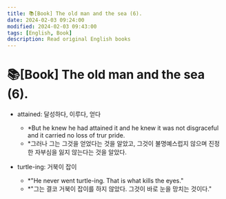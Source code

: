 ```yaml
---
title: 📚[Book] The old man and the sea (6).
date: 2024-02-03 09:24:00
modified: 2024-02-03 09:43:00
tags: [English, Book]
description: Read original English books
---
```


# 📚[Book] The old man and the sea (6).

<p>
    <ul>
        <li>attained: 달성하다, 이루다, 얻다</li>
        <ul>
            <li>*But he knew he had attained it and he knew it was not disgraceful and it carried no loss of trur pride.</li>
            <li>*그러나 그는 그것을 얻었다는 것을 알았고, 그것이 불명예스럽지 않으며 진정한 자부심을 잃지 않는다는 것을 알았다.</li>
        </ul>
    </ul>
</p>

<p>
    <ul>
        <li>turtle-ing: 거북이 잡이</li>
        <ul>
            <li>*"He never went turtle-ing. That is what kills the eyes."</li>
            <li>*"그는 결코 거북이 잡이를 하지 않았다. 그것이 바로 눈을 망치는 것이다."</li>
        </ul>
    </ul>
</p>
